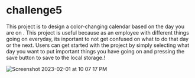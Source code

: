 # challenge5

This project is to design a color-changing calendar based on the day you are on . This project is useful because as an employee with different things going on everyday, its inportant to not get confused on what to do that day or the next. Users can get started with the project by simply selecting what day you want to put important  things you have going on and pressing the save button to save to the local storage.!


![Screenshot 2023-02-01 at 10 07 17 PM](https://user-images.githubusercontent.com/120154030/216236726-6c6cfc70-df6d-40b3-9f18-1caf754def6f.png)

